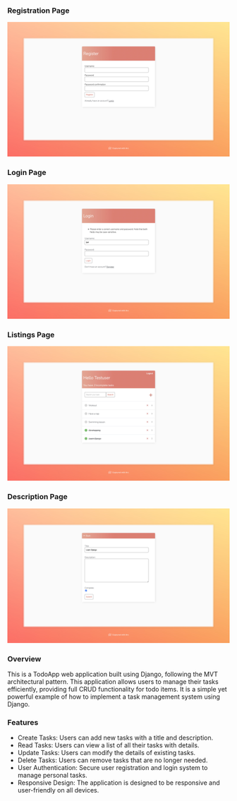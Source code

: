 ### Registration Page

![Registration](imgs/To%20Do%20Items.jpeg)

### Login Page

![Login](imgs/To%20Do%20Itemsll.jpeg)

### Listings Page

![Listings](imgs/To%20Do%20Items%20%C2%B7%2011.39am%20%C2%B7%2007-10.jpeg)

### Description Page

![Description](imgs/To%20Do%20Items%20%C2%B7%2011.27am%20%C2%B7%2007-10.jpeg)



### Overview

This is a TodoApp web application built using Django, following the MVT architectural pattern. This application allows users to manage their tasks efficiently, providing full CRUD functionality for todo items. It is a simple yet powerful example of how to implement a task management system using Django.

### Features

- Create Tasks: Users can add new tasks with a title and description.
- Read Tasks: Users can view a list of all their tasks with details.
- Update Tasks: Users can modify the details of existing tasks.
- Delete Tasks: Users can remove tasks that are no longer needed.
- User Authentication: Secure user registration and login system to manage personal tasks.
- Responsive Design: The application is designed to be responsive and user-friendly on all devices.

